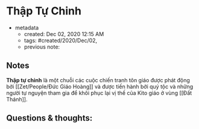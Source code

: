 ---
---

# Thập Tự Chinh

- metadata
	- created: Dec 02, 2020 12:15 AM
	- tags: #created/2020/Dec/02,
	- previous note:

## Notes

**Thập tự chinh** là một chuỗi các cuộc chiến tranh tôn giáo được phát động bởi [[Zet/People/Đức Giáo Hoàng]] và được tiến hành bởi quý tộc và những người tự nguyện tham gia để khôi phục lại vị thế của Kito giáo ở vùng [[Đất Thánh]].

## Questions & thoughts:

